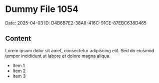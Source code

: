 # Dummy File 1054

Date: 2025-04-03
ID: D4B6B7E2-38A8-416C-91CE-87EBC638D465

## Content

Lorem ipsum dolor sit amet, consectetur adipiscing elit.
Sed do eiusmod tempor incididunt ut labore et dolore magna aliqua.

* Item 1
* Item 2
* Item 3
